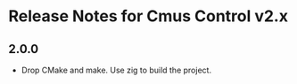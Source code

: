 # Release Notes for Cmus Control v2.x

## 2.0.0

- Drop CMake and make. Use zig to build the project.
